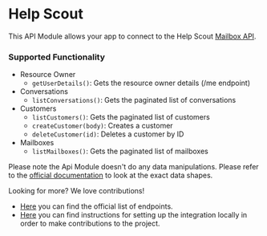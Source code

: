 # Help Scout

This API Module allows your app to connect to the Help Scout [Mailbox API](https://developer.helpscout.com/mailbox-api/).

### Supported Functionality

* Resource Owner
  * `getUserDetails()`: Gets the resource owner details (/me endpoint)
* Conversations
  * `listConversations()`: Gets the paginated list of conversations
* Customers
  * `listCustomers()`: Gets the paginated list of customers
  * `createCustomer(body)`: Creates a customer
  * `deleteCustomer(id)`: Deletes a customer by ID
* Mailboxes
  * `listMailboxes()`: Gets the paginated list of mailboxes

Please note the Api Module doesn't do any data manipulations. Please refer to the [official documentation](https://developer.helpscout.com/mailbox-api/endpoints/conversations/list/) to look at the exact data shapes.

Looking for more? We love contributions!

* [Here](https://developer.helpscout.com/mailbox-api/endpoints/conversations/list/) you can find the official list of endpoints.
* [Here](https://github.com/friggframework/frigg/blob/v1-alpha/docs/api-module-library/module-list/helpscout/api-module-library/helpscout/README.md) you can find instructions for setting up the integration locally in order to make contributions to the project.
